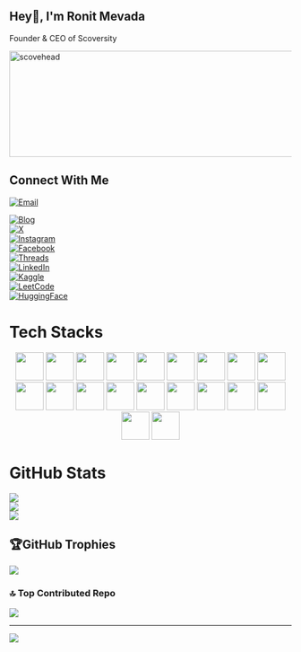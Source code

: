 ## Hey👋, I'm Ronit Mevada

Founder & CEO of Scoversity

<img width="687" height="189" alt="scovehead" src="https://github.com/user-attachments/assets/c75b79b7-5fd9-4445-9667-f733e8938143" />

## Connect With Me
[![Email](https://img.shields.io/badge/Email-D14836?style=for-the-badge&logo=gmail&logoColor=white)](mailto:ronitmevada@outlook.com)

[![Blog](https://img.shields.io/badge/Blog-FF5722?logo=blogger&logoColor=white)](https://ronitmevadaofficial.blogspot.com/)  
[![X](https://img.shields.io/badge/X-1DA1F2?logo=x&logoColor=white)](https://x.com/ronit_mevada)  
[![Instagram](https://img.shields.io/badge/Instagram-E1306C?logo=instagram&logoColor=white)](https://www.instagram.com/ronit.mevada/)  
[![Facebook](https://img.shields.io/badge/Facebook-1877F2?logo=facebook&logoColor=white)](https://www.facebook.com/profile.php?id=61577808373505)  
[![Threads](https://img.shields.io/badge/Threads-000000?logo=threads&logoColor=white)](https://www.threads.com/@ronit.mevada)  
[![LinkedIn](https://img.shields.io/badge/LinkedIn-0A66C2?logo=linkedin&logoColor=white)](https://www.linkedin.com/in/ronit-mevada-a8bba1376/)  
[![Kaggle](https://img.shields.io/badge/Kaggle-20BEFF?logo=kaggle&logoColor=white)](https://www.kaggle.com/ronitmevadaofficial)  
[![LeetCode](https://img.shields.io/badge/LeetCode-FFA116?logo=leetcode&logoColor=white)](https://leetcode.com/u/ronit_mevada/)  
[![HuggingFace](https://img.shields.io/badge/HuggingFace-f76a8c?logo=huggingface&logoColor=white)](https://huggingface.co/ronitmevadaofficial)

# Tech Stacks
<p align="center">
  <img src="https://cdn.jsdelivr.net/gh/devicons/devicon/icons/python/python-original.svg" width="50" height="50"/>
  <img src="https://cdn.jsdelivr.net/gh/devicons/devicon/icons/numpy/numpy-original.svg" width="50" height="50"/>
  <img src="https://cdn.jsdelivr.net/gh/devicons/devicon/icons/pandas/pandas-original.svg" width="50" height="50"/>
  <img src="https://cdn.jsdelivr.net/gh/devicons/devicon/icons/matplotlib/matplotlib-original.svg" width="50" height="50"/>
  <img src="https://cdn.jsdelivr.net/gh/devicons/devicon/icons/pytorch/pytorch-original.svg" width="50" height="50"/>
  <img src="https://cdn.jsdelivr.net/gh/devicons/devicon/icons/tensorflow/tensorflow-original.svg" width="50" height="50"/>
  <img src="https://cdn.jsdelivr.net/gh/devicons/devicon/icons/docker/docker-original.svg" width="50" height="50"/>
  <img src="https://cdn.jsdelivr.net/gh/devicons/devicon/icons/mongodb/mongodb-original.svg" width="50" height="50"/>
  <img src="https://cdn.jsdelivr.net/gh/devicons/devicon/icons/flutter/flutter-original.svg" width="50" height="50"/>
  <img src="https://cdn.jsdelivr.net/gh/devicons/devicon/icons/dart/dart-original.svg" width="50" height="50"/>
  <img src="https://cdn.jsdelivr.net/gh/devicons/devicon/icons/googlecloud/googlecloud-original.svg" width="50" height="50"/>
 <img src="https://upload.wikimedia.org/wikipedia/commons/9/93/Amazon_Web_Services_Logo.svg" width="50" height="50"/>
  <img src="https://cdn.jsdelivr.net/gh/devicons/devicon/icons/azure/azure-original.svg" width="50" height="50"/>
  <img src="https://cdn.jsdelivr.net/gh/devicons/devicon/icons/mysql/mysql-original.svg" width="50" height="50"/>
  <img src="https://cdn.jsdelivr.net/gh/devicons/devicon/icons/postgresql/postgresql-original.svg" width="50" height="50"/>
  <img src="https://cdn.jsdelivr.net/gh/devicons/devicon/icons/firebase/firebase-plain.svg" width="50" height="50"/>
  <img src="https://cdn.jsdelivr.net/gh/devicons/devicon/icons/figma/figma-original.svg" width="50" height="50"/>
  <img src="https://cdn.jsdelivr.net/gh/devicons/devicon/icons/github/github-original.svg" width="50" height="50"/>
  <img src="https://cdn.jsdelivr.net/gh/devicons/devicon/icons/gitlab/gitlab-original.svg" width="50" height="50"/>
  <img src="https://cdn.jsdelivr.net/gh/devicons/devicon/icons/git/git-original.svg" width="50" height="50"/>
</p>

# GitHub Stats
![](https://github-readme-stats.vercel.app/api?username=ronitmevada&theme=highcontrast&hide_border=false&include_all_commits=true&count_private=true)<br/>
![](https://nirzak-streak-stats.vercel.app/?user=ronitmevada&theme=highcontrast&hide_border=false)<br/>
![](https://github-readme-stats.vercel.app/api/top-langs/?username=ronitmevada&theme=highcontrast&hide_border=false&include_all_commits=true&count_private=true&layout=compact)

## 🏆GitHub Trophies
![](https://github-profile-trophy.vercel.app/?username=ronitmevada&theme=onedark&no-frame=false&no-bg=false&margin-w=4)

### 🔝 Top Contributed Repo
![](https://github-contributor-stats.vercel.app/api?username=ronitmevada&limit=5&theme=highcontrast&combine_all_yearly_contributions=true)

---
[![](https://visitcount.itsvg.in/api?id=ronitmevada&icon=7&color=0)](https://visitcount.itsvg.in)
